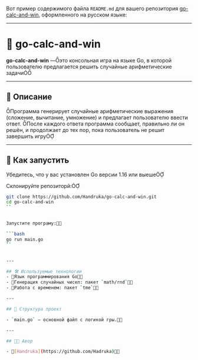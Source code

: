 Вот пример содержимого файла `README.md` для вашего репозитория [go-calc-and-win](https://github.com/Handruka/go-calc-and-win), оформленного на русском языке:

---

# 🧮 go-calc-and-win

**go-calc-and-win** —это консольная игра на языке Go, в которой пользователю предлагается решить случайные арифметические задачи

---

## 📌 Описание
Программа генерирует случайные арифметические выражения (сложение, вычитание, умножение) и предлагает пользователю ввести ответ. После каждого ответа программа сообщает, правильно ли он решён, и продолжает до тех пор, пока пользователь не решит завершить игру

---

## 🚀 Как запустить

Убедитесь, что у вас установлен Go версии 1.16 или выеше

Склонируйте репозиторй:

   ```bash
   git clone https://github.com/Handruka/go-calc-and-win.git
   cd go-calc-and-win
   ``


Запустите програму:

   ```bash
   go run main.go
   ``


---

## 🛠 Используемые технологии
- Язык программирования Go
- Генерация случайных чисел: пакет `math/rnd`
- Работа с временем: пакет `tme`

---

## 📂 Структура проект

- `main.go` — основной файл с логикой гры.

---

## 👨‍💻 Авор

- [Handruka](https://github.com/Hadruka)

